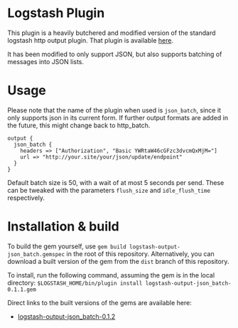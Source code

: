 # Logstash Plugin

This plugin is a heavily butchered and modified version of the standard logstash http output plugin. That plugin is available [here](https://github.com/logstash-plugins/logstash-output-http). 

It has been modified to only support JSON, but also supports batching of messages into JSON lists.

# Usage

Please note that the name of the plugin when used is `json_batch`, since it only supports json in its current form. If further output formats are added in the future, this might change back to http_batch.

    output {
      json_batch {
        headers => ["Authorization", "Basic YWRtaW46cGFzc3dvcmQxMjM="]
        url => "http://your.site/your/json/update/endpoint"
      }
    }
    
Default batch size is 50, with a wait of at most 5 seconds per send. These can be tweaked with the parameters `flush_size` and `idle_flush_time` respectively.

# Installation & build

To build the gem yourself, use `gem build logstash-output-json_batch.gemspec` in the root of this repository. Alternatively, you can download a built version of the gem from the `dist` branch of this repository. 

To install, run the following command, assuming the gem is in the local directory: `$LOGSTASH_HOME/bin/plugin install logstash-output-json_batch-0.1.1.gem`

Direct links to the built versions of the gems are available here:

* [logstash-output-json_batch-0.1.2](https://github.com/jwestberg/logstash-output-http_batch/blob/dist/logstash-output-json_batch-0.1.2.gem?raw=true)
